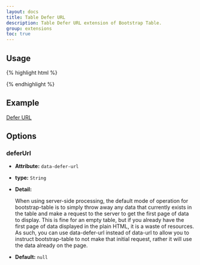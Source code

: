 ```yaml
---
layout: docs
title: Table Defer URL
description: Table Defer URL extension of Bootstrap Table.
group: extensions
toc: true
---
```


## Usage

{% highlight html %}
<script src="extensions/defer-url/bootstrap-table-defer-url.js"></script>
{% endhighlight %}

## Example

[Defer URL](https://examples.bootstrap-table.com/#extensions/defer-url.html)

## Options

### deferUrl

- **Attribute:** `data-defer-url`

- **type:** `String`

- **Detail:**

   When using server-side processing, the default mode of operation for bootstrap-table is to simply throw away any data that currently exists in the table and make a request to the server to get the first page of data to display. This is fine for an empty table, but if you already have the first page of data displayed in the plain HTML, it is a waste of resources. As such, you can use data-defer-url instead of data-url to allow you to instruct bootstrap-table to not make that initial request, rather it will use the data already on the page.

- **Default:** `null`
